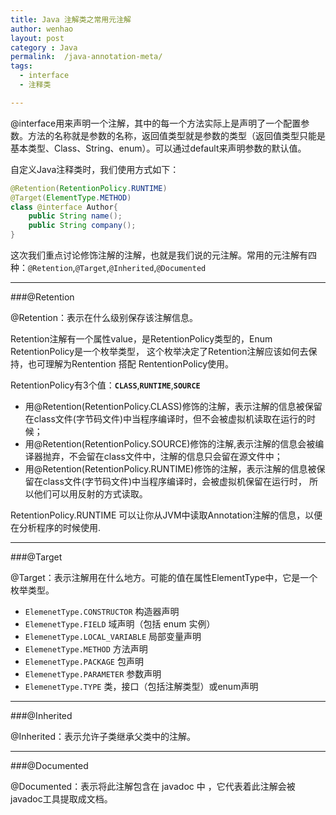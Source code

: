 ```yaml
---
title: Java 注解类之常用元注解
author: wenhao
layout: post
category : Java
permalink:  /java-annotation-meta/
tags: 
  - interface
  - 注释类

---
```


@interface用来声明一个注解，其中的每一个方法实际上是声明了一个配置参数。方法的名称就是参数的名称，返回值类型就是参数的类型（返回值类型只能是基本类型、Class、String、enum）。可以通过default来声明参数的默认值。

自定义Java注释类时，我们使用方式如下：

```java
@Retention(RetentionPolicy.RUNTIME)
@Target(ElementType.METHOD)
class @interface Author{
	public String name();
	public String company();
}
```

这次我们重点讨论修饰注解的注解，也就是我们说的元注解。常用的元注解有四种：`@Retention`,`@Target`,`@Inherited`,`@Documented`

<!--more-->

---
###@Retention

@Retention：表示在什么级别保存该注解信息。

Retention注解有一个属性value，是RetentionPolicy类型的，Enum RetentionPolicy是一个枚举类型，
这个枚举决定了Retention注解应该如何去保持，也可理解为Rentention 搭配 RententionPolicy使用。

RetentionPolicy有3个值：**`CLASS`**,**`RUNTIME`**,**`SOURCE`**

- 用@Retention(RetentionPolicy.CLASS)修饰的注解，表示注解的信息被保留在class文件(字节码文件)中当程序编译时，但不会被虚拟机读取在运行的时候；
- 用@Retention(RetentionPolicy.SOURCE)修饰的注解,表示注解的信息会被编译器抛弃，不会留在class文件中，注解的信息只会留在源文件中；
- 用@Retention(RetentionPolicy.RUNTIME)修饰的注解，表示注解的信息被保留在class文件(字节码文件)中当程序编译时，会被虚拟机保留在运行时，
所以他们可以用反射的方式读取。

RetentionPolicy.RUNTIME 可以让你从JVM中读取Annotation注解的信息，以便在分析程序的时候使用.

---
###@Target


@Target：表示注解用在什么地方。可能的值在属性ElementType中，它是一个枚举类型。

- `ElemenetType.CONSTRUCTOR` 构造器声明
- `ElemenetType.FIELD` 域声明（包括 enum 实例）
- `ElemenetType.LOCAL_VARIABLE`  局部变量声明
- `ElemenetType.METHOD` 方法声明
- `ElemenetType.PACKAGE` 包声明
- `ElemenetType.PARAMETER` 参数声明
- `ElemenetType.TYPE` 类，接口（包括注解类型）或enum声明 

---
###@Inherited

@Inherited：表示允许子类继承父类中的注解。

---
###@Documented

@Documented：表示将此注解包含在 javadoc 中 ，它代表着此注解会被javadoc工具提取成文档。
